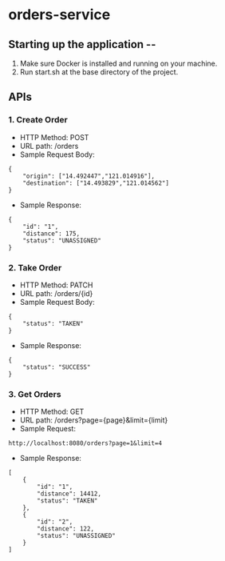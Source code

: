 # orders-service

## Starting up the application --
1. Make sure Docker is installed and running on your machine.
2. Run start.sh at the base directory of the project.


## APIs

### 1.  Create Order
 - HTTP Method: POST
 - URL path: /orders
 - Sample Request Body:
 
```
{
    "origin": ["14.492447","121.014916"],
    "destination": ["14.493829","121.014562"]
}
```

- Sample Response:

```
{
    "id": "1",
    "distance": 175,
    "status": "UNASSIGNED"
}
```

### 2. Take Order
 - HTTP Method: PATCH
 - URL path: /orders/{id}
 - Sample Request Body:
 
```
{
    "status": "TAKEN"
}
```
- Sample Response:

```
{
    "status": "SUCCESS"
}
```

### 3. Get Orders
 - HTTP Method: GET
 - URL path: /orders?page={page}&limit={limit}
 - Sample Request:

```
http://localhost:8080/orders?page=1&limit=4
```
- Sample Response:

```
[
    {
        "id": "1",
        "distance": 14412,
        "status": "TAKEN"
    },
    {
        "id": "2",
        "distance": 122,
        "status": "UNASSIGNED"
    }
]
```